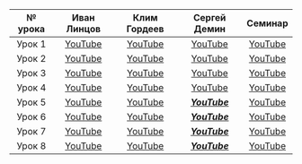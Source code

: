| № урока |        Иван Линцов        |       Клим Гордеев       |       Сергей Демин       |                   Семинар                   |
| :-----------: | :----------------------------------: | :----------------------------------: | :----------------------------------: | :------------------------------------------------: |
|  Урок 1  | [YouTube](https://youtu.be/cyz89oRUcQo) | [YouTube](https://youtu.be/NMMF2RO22uw) | [YouTube](https://youtu.be/4aBsIp1iM3g) |        [YouTube](https://youtu.be/aPpRbGPBxJk)        |
|  Урок 2  | [YouTube](https://youtu.be/LME7fv4OeWQ) | [YouTube](https://youtu.be/L3MIW7Letb8) | [YouTube](https://youtu.be/71TlixSCtak) |        [YouTube](https://youtu.be/9cWm6nze29M)        |
|  Урок 3  | [YouTube](https://youtu.be/T2WlMecRFew) | [YouTube](https://youtu.be/lcmiaGLTbcc) | [YouTube](https://youtu.be/bMV-1Vkl0eU) |        [YouTube](https://youtu.be/GrcKmjz8APE)        |
|  Урок 4  | [YouTube](https://youtu.be/M_gAp7fbgQU) | [YouTube](https://youtu.be/ghX8BGg2AKY) | [YouTube](https://youtu.be/tPR4OuduNmM)|[YouTube](https://youtu.be/Z95dc5e1Sb8)        |
|  Урок 5  | [YouTube](https://youtu.be/aWagc_yJIJc) | [YouTube](https://youtu.be/yhRw2EwI6_s) | [***YouTube***]()        |        [YouTube](https://youtu.be/dNe-zoYmCJQ)        |
|  Урок 6  | [YouTube](https://youtu.be/f4A6L28332c) | [YouTube](https://youtu.be/GqoTZwkw__c) | [***YouTube***]()        | [YouTube](https://youtu.be/qMbUD-V9HTA) |
|  Урок 7  | [YouTube](https://youtu.be/wZ5EEAdy5yc) | [YouTube](https://youtu.be/82QT289F0zw) | [***YouTube***]()        |               [YouTube](https://youtu.be/MbSOUdiA4dU)               |
|  Урок 8  | [YouTube](https://youtu.be/-zmLrIy0Y88) | [YouTube](https://youtu.be/dELHC9GRJGE) | [***YouTube***]()|[YouTube](https://youtu.be/w8UVarr5edc)|